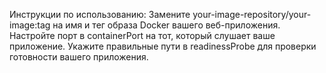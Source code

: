 Инструкции по использованию:
Замените your-image-repository/your-image:tag на имя и тег образа Docker вашего веб-приложения.
Настройте порт в containerPort на тот, который слушает ваше приложение.
Укажите правильные пути в readinessProbe для проверки готовности вашего приложения.

